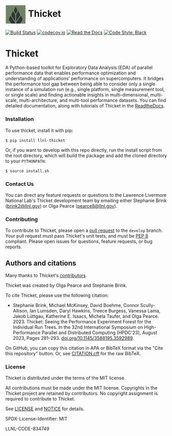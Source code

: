 # <img src="https://raw.githubusercontent.com/llnl/thicket/develop/logo-notext.png" width="64" valign="middle" alt="thicket"/> Thicket

[![Build Status](https://github.com/llnl/thicket/actions/workflows/unit-tests.yaml/badge.svg)](https://github.com/llnl/thicket/actions)
[![codecov.io](https://codecov.io/github/LLNL/thicket/coverage.svg?branch=develop)](https://codecov.io/github/LLNL/thicket?branch=develop)
[![Read the Docs](http://readthedocs.org/projects/thicket/badge/?version=latest)](http://thicket.readthedocs.io)
[![Code Style: Black](https://img.shields.io/badge/code%20style-black-000000.svg)](https://github.com/psf/black)

# Thicket

A Python-based toolkit for Exploratory Data Analysis (EDA) of parallel performance data that enables performance optimization and understanding of applications’ performance on supercomputers. It bridges the performance tool gap between being able to consider only a single instance of a simulation run (e.g., single platform, single measurement tool, or single scale) and finding actionable insights in multi-dimensional, multi-scale, multi-architecture, and multi-tool performance datasets.
You can find
detailed documentation, along with tutorials of Thicket in the
[ReadtheDocs](https://thicket.readthedocs.io/en/latest/).

### Installation

To use thicket, install it with pip:

```
$ pip install llnl-thicket
```

Or, if you want to develop with this repo directly, run the install script from the
root directory, which will build the package and add the cloned directory to
your `PYTHONPATH`:

```
$ source install.sh
```

### Contact Us

You can direct any feature requests or questions to the Lawrence Livermore National
Lab's Thicket development team by emailing either Stephanie Brink (brink2@llnl.gov)
or Olga Pearce (pearce8@llnl.gov).

### Contributing

To contribute to Thicket, please open a [pull request](https://docs.github.com/en/pull-requests/collaborating-with-pull-requests/proposing-changes-to-your-work-with-pull-requests/about-pull-requests) to the `develop` branch. Your pull request must pass Thicket's unit tests, and must be [PEP 8](https://peps.python.org/pep-0008/) compliant. Please open issues for questions, feature requests, or bug reports.

Authors and citations
---------------------
Many thanks to Thicket's [contributors](https://github.com/llnl/thicket/graphs/contributors).

Thicket was created by Olga Pearce and Stephanie Brink.

To cite Thicket, please use the following citation:

* Stephanie Brink, Michael McKinsey, David Boehme, Connor Scully-Allison, Ian Lumsden, Daryl Hawkins, Treece Burgess, Vanessa Lama, Jakob Lüttgau, Katherine E. Isaacs, Michela Taufer, and Olga Pearce. 2023. Thicket: Seeing the Performance Experiment Forest for the Individual Run Trees. In the 32nd International Symposium on High-Performance Parallel and Distributed Computing (HPDC'23), August 2023, Pages 281–293. [doi.org/10.1145/3588195.3592989](https://doi.org/10.1145/3588195.3592989).

On GitHub, you can copy this citation in APA or BibTeX format via the "Cite this
repository" button. Or, see [CITATION.cff](https://github.com/llnl/thicket/blob/develop/CITATION.cff) for the raw BibTeX.

### License

Thicket is distributed under the terms of the MIT license.

All contributions must be made under the MIT license. Copyrights in the
Thicket project are retained by contributors. No copyright assignment is
required to contribute to Thicket.

See [LICENSE](https://github.com/llnl/thicket/blob/develop/LICENSE) and
[NOTICE](https://github.com/llnl/thicket/blob/develop/NOTICE) for details.

SPDX-License-Identifier: MIT

LLNL-CODE-834749
